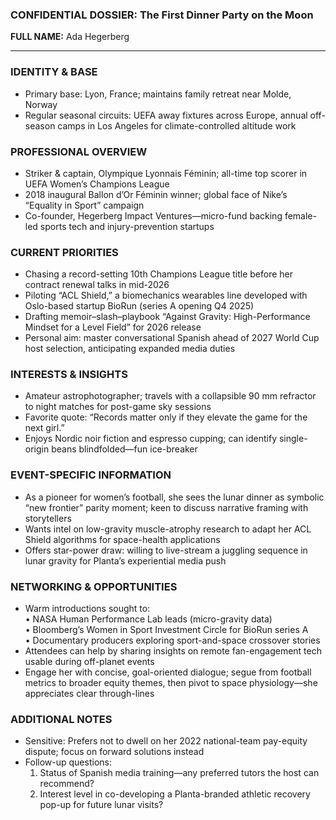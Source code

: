 ### CONFIDENTIAL DOSSIER: The First Dinner Party on the Moon

**FULL NAME:** Ada Hegerberg

---
### IDENTITY & BASE
- Primary base: Lyon, France; maintains family retreat near Molde, Norway  
- Regular seasonal circuits: UEFA away fixtures across Europe, annual off-season camps in Los Angeles for climate-controlled altitude work

### PROFESSIONAL OVERVIEW
- Striker & captain, Olympique Lyonnais Féminin; all-time top scorer in UEFA Women’s Champions League  
- 2018 inaugural Ballon d’Or Féminin winner; global face of Nike’s “Equality in Sport” campaign  
- Co-founder, Hegerberg Impact Ventures—micro-fund backing female-led sports tech and injury-prevention startups

### CURRENT PRIORITIES
- Chasing a record-setting 10th Champions League title before her contract renewal talks in mid-2026  
- Piloting “ACL Shield,” a biomechanics wearables line developed with Oslo-based startup BioRun (series A opening Q4 2025)  
- Drafting memoir–slash–playbook “Against Gravity: High-Performance Mindset for a Level Field” for 2026 release  
- Personal aim: master conversational Spanish ahead of 2027 World Cup host selection, anticipating expanded media duties

### INTERESTS & INSIGHTS
- Amateur astrophotographer; travels with a collapsible 90 mm refractor to night matches for post-game sky sessions  
- Favorite quote: “Records matter only if they elevate the game for the next girl.”  
- Enjoys Nordic noir fiction and espresso cupping; can identify single-origin beans blindfolded—fun ice-breaker

### EVENT-SPECIFIC INFORMATION
- As a pioneer for women’s football, she sees the lunar dinner as symbolic “new frontier” parity moment; keen to discuss narrative framing with storytellers  
- Wants intel on low-gravity muscle-atrophy research to adapt her ACL Shield algorithms for space-health applications  
- Offers star-power draw: willing to live-stream a juggling sequence in lunar gravity for Planta’s experiential media push

### NETWORKING & OPPORTUNITIES
- Warm introductions sought to:  
  • NASA Human Performance Lab leads (micro-gravity data)  
  • Bloomberg’s Women in Sport Investment Circle for BioRun series A  
  • Documentary producers exploring sport-and-space crossover stories  
- Attendees can help by sharing insights on remote fan-engagement tech usable during off-planet events  
- Engage her with concise, goal-oriented dialogue; segue from football metrics to broader equity themes, then pivot to space physiology—she appreciates clear through-lines

### ADDITIONAL NOTES
- Sensitive: Prefers not to dwell on her 2022 national-team pay-equity dispute; focus on forward solutions instead  
- Follow-up questions:  
  1. Status of Spanish media training—any preferred tutors the host can recommend?  
  2. Interest level in co-developing a Planta-branded athletic recovery pop-up for future lunar visits?